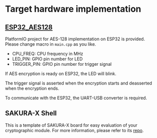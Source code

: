 # Target hardware implementation

## [ESP32_AES128](../hardware/ESP32_AES128/)

PlatformIO project for AES-128 implementation on ESP32 is provided.
Please change macro in `main.cpp` as you like.
* CPU_FREQ: CPU frequency in MHz
* LED_PIN: GPIO pin number for LED
* TRIGGER_PIN: GPIO pin number for trigger signal

If AES encryption is ready on ESP32, the LED will blink.

The trigger signal is asserted when the encryption starts and deasserted when the encryption ends.

To communicate with the ESP32, the UART-USB converter is required.

## SAKURA-X Shell
This is a template of SAKURA-X board for easy evaluation of your cryptographic module.
For more information, please refer to its [repo](../hardware/sakura-x-shell).

